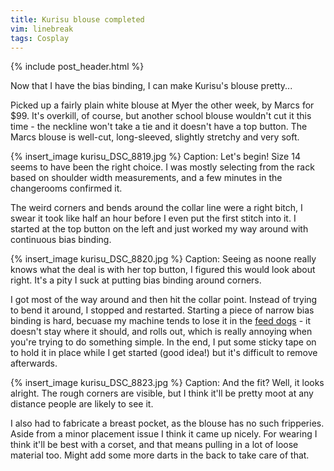 ```yaml
---
title: Kurisu blouse completed
vim: linebreak
tags: Cosplay
---
```


{% include post_header.html %}

Now that I have the bias binding, I can make Kurisu's blouse pretty...

Picked up a fairly plain white blouse at Myer the other week, by Marcs for $99. It's overkill, of course, but another school blouse wouldn't cut it this time - the neckline won't take a tie and it doesn't have a top button. The Marcs blouse is well-cut, long-sleeved, slightly stretchy and very soft.

{% insert_image kurisu_DSC_8819.jpg %}
Caption: Let's begin! Size 14 seems to have been the right choice. I was mostly selecting from the rack based on shoulder width measurements, and a few minutes in the changerooms confirmed it.

The weird corners and bends around the collar line were a right bitch, I swear it took like half an hour before I even put the first stitch into it. I started at the top button on the left and just worked my way around with continuous bias binding.

{% insert_image kurisu_DSC_8820.jpg %}
Caption: Seeing as noone really knows what the deal is with her top button, I figured this would look about right. It's a pity I suck at putting bias binding around corners.

I got most of the way around and then hit the collar point. Instead of trying to bend it around, I stopped and restarted. Starting a piece of narrow bias binding is hard, becuase my machine tends to lose it in the [feed dogs](http://en.wikipedia.org/wiki/Feed_dogs) - it doesn't stay where it should, and rolls out, which is really annoying when you're trying to do something simple. In the end, I put some sticky tape on to hold it in place while I get started (good idea!) but it's difficult to remove afterwards.

{% insert_image kurisu_DSC_8823.jpg %}
Caption: And the fit? Well, it looks alright. The rough corners are visible, but I think it'll be pretty moot at any distance people are likely to see it.

I also had to fabricate a breast pocket, as the blouse has no such fripperies. Aside from a minor placement issue I think it came up nicely. For wearing I think it'll be best with a corset, and that means pulling in a lot of loose material too. Might add some more darts in the back to take care of that.
